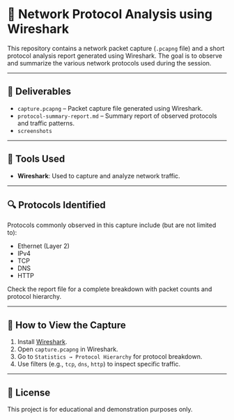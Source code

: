 # 📡 Network Protocol Analysis using Wireshark

This repository contains a network packet capture (`.pcapng` file) and a short protocol analysis report generated using Wireshark. The goal is to observe and summarize the various network protocols used during the session.

---

## 📁 Deliverables

- `capture.pcapng` – Packet capture file generated using Wireshark.
- `protocol-summary-report.md` – Summary report of observed protocols and traffic patterns.
- `screenshots`
---

## 🧪 Tools Used

- **Wireshark**: Used to capture and analyze network traffic.

---

## 🔍 Protocols Identified

Protocols commonly observed in this capture include (but are not limited to):

- Ethernet (Layer 2)
- IPv4
- TCP
- DNS
- HTTP

Check the report file for a complete breakdown with packet counts and protocol hierarchy.

---

## 📝 How to View the Capture

1. Install [Wireshark](https://www.wireshark.org/download.html).
2. Open `capture.pcapng` in Wireshark.
3. Go to `Statistics → Protocol Hierarchy` for protocol breakdown.
4. Use filters (e.g., `tcp`, `dns`, `http`) to inspect specific traffic.

---

## 📌 License

This project is for educational and demonstration purposes only.
